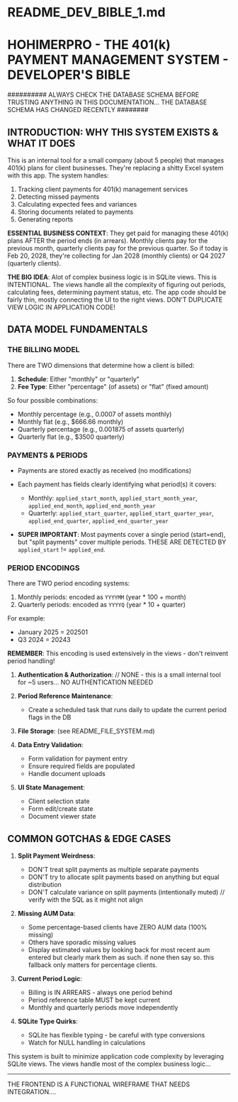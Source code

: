 # README_DEV_BIBLE_1.md

# HOHIMERPRO - THE 401(k) PAYMENT MANAGEMENT SYSTEM - DEVELOPER'S BIBLE

########## ALWAYS CHECK THE DATABASE SCHEMA BEFORE TRUSTING ANYTHING IN THIS DOCUMENTATION... 
THE DATABASE SCHEMA HAS CHANGED RECENTLY ########

## INTRODUCTION: WHY THIS SYSTEM EXISTS & WHAT IT DOES

This is an internal tool for a small company (about 5 people) that manages 401(k) plans for client businesses. They're replacing a shitty Excel system with this app. The system handles:

1. Tracking client payments for 401(k) management services
2. Detecting missed payments 
3. Calculating expected fees and variances
4. Storing documents related to payments
5. Generating reports

**ESSENTIAL BUSINESS CONTEXT**: They get paid for managing these 401(k) plans AFTER the period ends (in arrears). Monthly clients pay for the previous month, quarterly clients pay for the previous quarter. So if today is Feb 20, 2028, they're collecting for Jan 2028 (monthly clients) or Q4 2027 (quarterly clients).

**THE BIG IDEA**: Alot of complex business logic is in SQLite views. This is INTENTIONAL. The views handle all the complexity of figuring out periods, calculating fees, determining payment status, etc. The app code should be fairly thin, mostly connecting the UI to the right views. DON'T DUPLICATE VIEW LOGIC IN APPLICATION CODE!


## DATA MODEL FUNDAMENTALS

### THE BILLING MODEL

There are TWO dimensions that determine how a client is billed:

1. **Schedule**: Either "monthly" or "quarterly"
2. **Fee Type**: Either "percentage" (of assets) or "flat" (fixed amount)

So four possible combinations:
- Monthly percentage (e.g., 0.0007 of assets monthly)
- Monthly flat (e.g., $666.66 monthly)
- Quarterly percentage (e.g., 0.001875 of assets quarterly)
- Quarterly flat (e.g., $3500 quarterly)

### PAYMENTS & PERIODS

- Payments are stored exactly as received (no modifications)
- Each payment has fields clearly identifying what period(s) it covers:
  - Monthly: `applied_start_month`, `applied_start_month_year`, `applied_end_month`, `applied_end_month_year`
  - Quarterly: `applied_start_quarter`, `applied_start_quarter_year`, `applied_end_quarter`, `applied_end_quarter_year`

- **SUPER IMPORTANT**: Most payments cover a single period (start=end), but "split payments" cover multiple periods. THESE ARE DETECTED BY `applied_start` != `applied_end`.

### PERIOD ENCODINGS

There are TWO period encoding systems:
1. Monthly periods: encoded as `YYYYMM` (year * 100 + month)
2. Quarterly periods: encoded as `YYYYQ` (year * 10 + quarter)

For example:
- January 2025 = 202501
- Q3 2024 = 20243

**REMEMBER**: This encoding is used extensively in the views - don't reinvent period handling!


1. **Authentication & Authorization**:
// NONE - this is a small internal tool for ~5 users... NO AUTHENTICATION NEEDED

2. **Period Reference Maintenance**:
   - Create a scheduled task that runs daily to update the current period flags in the DB

3. **File Storage**: (see README_FILE_SYSTEM.md)

4. **Data Entry Validation**:
   - Form validation for payment entry
   - Ensure required fields are populated
   - Handle document uploads

5. **UI State Management**:
   - Client selection state
   - Form edit/create state
   - Document viewer state

## COMMON GOTCHAS & EDGE CASES

1. **Split Payment Weirdness**:
   - DON'T treat split payments as multiple separate payments
   - DON'T try to allocate split payments based on anything but equal distribution
   - DON'T calculate variance on split payments (intentionally muted) 
// verify with the SQL as it might not align 

2. **Missing AUM Data**:
   - Some percentage-based clients have ZERO AUM data (100% missing)
   - Others have sporadic missing values
   - Display estimated values by looking back for most recent aum entered but clearly mark them as such. if none then say so. this fallback only matters for percentage clients. 

4. **Current Period Logic**:
   - Billing is IN ARREARS - always one period behind
   - Period reference table MUST be kept current
   - Monthly and quarterly periods move independently

5. **SQLite Type Quirks**:
   - SQLite has flexible typing - be careful with type conversions
   - Watch for NULL handling in calculations


This system is built to minimize application code complexity by leveraging SQLite views. The views handle most of the complex business logic... 


---


THE FRONTEND IS A FUNCTIONAL WIREFRAME THAT NEEDS INTEGRATION....



